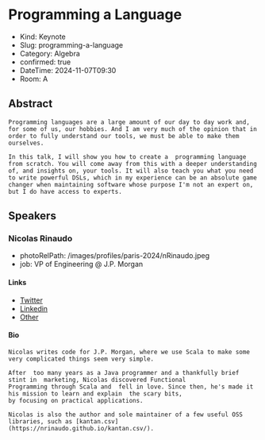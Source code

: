 # Programming a Language

- Kind: Keynote
- Slug: programming-a-language
- Category: Algebra
- confirmed: true
- DateTime: 2024-11-07T09:30
- Room: A

## Abstract

```
Programming languages are a large amount of our day to day work and, for some of us, our hobbies. And I am very much of the opinion that in order to fully understand our tools, we must be able to make them ourselves.

In this talk, I will show you how to create a  programming language from scratch. You will come away from this with a deeper understanding of, and insights on, your tools. It will also teach you what you need to write powerful DSLs, which in my experience can be an absolute game changer when maintaining software whose purpose I'm not an expert on, but I do have access to experts.
```

## Speakers

### Nicolas Rinaudo

- photoRelPath: /images/profiles/paris-2024/nRinaudo.jpeg
- job: VP of Engineering @ J.P. Morgan

#### Links

- [Twitter](https://x.com/NicolasRinaudo)
- [Linkedin](https://www.linkedin.com/in/nicolasrinaudo)
- [Other](https://nrinaudo.github.io/)

#### Bio

```
Nicolas writes code for J.P. Morgan, where we use Scala to make some very complicated things seem very simple.

After  too many years as a Java programmer and a thankfully brief stint in  marketing, Nicolas discovered Functional
Programming through Scala and  fell in love. Since then, he's made it his mission to learn and explain  the scary bits,
by focusing on practical applications.

Nicolas is also the author and sole maintainer of a few useful OSS libraries, such as [kantan.csv](https://nrinaudo.github.io/kantan.csv/).
```
